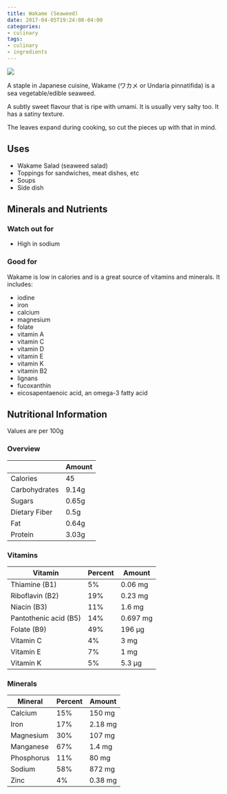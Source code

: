 ```yaml
---
title: Wakame (Seaweed)
date: 2017-04-05T19:24:08-04:00
categories:
- culinary
tags:
- culinary
- ingredients
---
```


<img src="http://img.mindbodygreen.com/image/upload/c_limit,w_350,f_auto/ftr/wakame.jpg"/>



A staple in Japanese cuisine, Wakame (ワカメ or Undaria pinnatifida) is a sea vegetable/edible seaweed.

A subtly sweet flavour that is ripe with umami. It is usually very salty too. It has a satiny texture.

The leaves expand during cooking, so cut the pieces up with that in mind.

## Uses

- Wakame Salad (seaweed salad)
- Toppings for sandwiches, meat dishes, etc
- Soups
- Side dish

## Minerals and Nutrients

### Watch out for

- High in sodium

### Good for

Wakame is low in calories and is a great source of vitamins and minerals. It includes:

 - iodine
 - iron
 - calcium
 - magnesium
 - folate
 - vitamin A
 - vitamin C
 - vitamin D
 - vitamin E
 - vitamin K
 - vitamin B2
 - lignans
 - fucoxanthin
 - eicosapentaenoic acid, an omega-3 fatty acid

## Nutritional Information

Values are per 100g

### Overview

|               | Amount | 
|---------------|--------| 
| Calories      | 45     | 
| Carbohydrates | 9.14g  | 
| Sugars        | 0.65g  | 
| Dietary Fiber | 0.5g   | 
| Fat           | 0.64g  | 
| Protein       | 3.03g  | 

### Vitamins

| Vitamin               | Percent | Amount    | 
|-----------------------|---------|-----------| 
| Thiamine (B1)         |  5%     |  0.06 mg  | 
| Riboflavin (B2)       |  19%    |  0.23 mg  | 
| Niacin (B3)           |  11%    |  1.6 mg   | 
| Pantothenic acid (B5) |  14%    |  0.697 mg | 
| Folate (B9)           |  49%    |  196 μg   | 
| Vitamin C             |  4%     |  3 mg     | 
| Vitamin E             |  7%     |  1 mg     | 
| Vitamin K             |  5%     |  5.3 μg   | 

### Minerals

| Mineral     | Percent | Amount   | 
|-------------|---------|----------| 
| Calcium     |  15%    |  150 mg  | 
| Iron        |  17%    |  2.18 mg | 
| Magnesium   |  30%    |  107 mg  | 
| Manganese   |  67%    |  1.4 mg  | 
| Phosphorus  |  11%    |  80 mg   | 
| Sodium      |  58%    |  872 mg  | 
| Zinc        |  4%     |  0.38 mg | 

